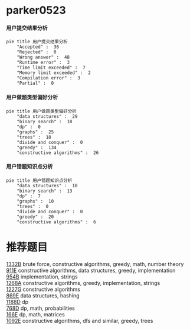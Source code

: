 # parker0523

<!-- tabs:start -->



#### **用户提交结果分析**

```mermaid
pie title 用户提交结果分析
    "Accepted" :  36
    "Rejected" :  0
    "Wrong answer" :  48
    "Runtime error" :  3
    "Time limit exceeded" :  7
    "Memory limit exceeded" :  2
    "Compilation error" :  3
    "Partial" :  0
```

#### **用户做题类型偏好分析**

```mermaid
pie title 用户做题类型偏好分析
    "data structures" :  29
    "binary search" :  18
    "dp" :  0
    "graphs" :  25
    "trees" :  18
    "divide and conquer" :  0
    "greedy" :  134
    "constructive algorithms" :  26
```
#### **用户错题知识点分析**

```mermaid
pie title 用户错题知识点分析
    "data structures" :  10
    "binary search" :  13
    "dp" :  7
    "graphs" :  10
    "trees" :  0
    "divide and conquer" :  0
    "greedy" :  20
    "constructive algorithms" :  6
```



<!-- tabs:end -->
# 推荐题目
[1332B](https://codeforces.com/contest/1332/problem/B)		brute force,
                        constructive algorithms,
                        greedy,
                        math,
                        number theory		  
[911E](https://codeforces.com/contest/911/problem/E)		constructive algorithms,
                        data structures,
                        greedy,
                        implementation		  
[954B](https://codeforces.com/contest/954/problem/B)		implementation,
                        strings		  
[1268A](https://codeforces.com/contest/1268/problem/A)		constructive algorithms,
                        greedy,
                        implementation,
                        strings		  
[1227G](https://codeforces.com/contest/1227/problem/G)		constructive algorithms		  
[869E](https://codeforces.com/contest/869/problem/E)		data structures,
                        hashing		  
[1188D](https://codeforces.com/contest/1188/problem/D)		dp		  
[768D](https://codeforces.com/contest/768/problem/D)		dp,
                        math,
                        probabilities		  
[166E](https://codeforces.com/contest/166/problem/E)		dp,
                        math,
                        matrices		  
[1092E](https://codeforces.com/contest/1092/problem/E)		constructive algorithms,
                        dfs and similar,
                        greedy,
                        trees		  
